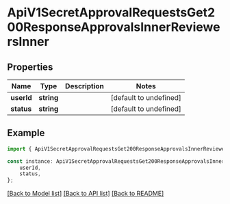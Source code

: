 # ApiV1SecretApprovalRequestsGet200ResponseApprovalsInnerReviewersInner


## Properties

Name | Type | Description | Notes
------------ | ------------- | ------------- | -------------
**userId** | **string** |  | [default to undefined]
**status** | **string** |  | [default to undefined]

## Example

```typescript
import { ApiV1SecretApprovalRequestsGet200ResponseApprovalsInnerReviewersInner } from './api';

const instance: ApiV1SecretApprovalRequestsGet200ResponseApprovalsInnerReviewersInner = {
    userId,
    status,
};
```

[[Back to Model list]](../README.md#documentation-for-models) [[Back to API list]](../README.md#documentation-for-api-endpoints) [[Back to README]](../README.md)
